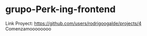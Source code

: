 # grupo-Perk-ing-frontend
Link Proyect: https://github.com/users/rodrigoogalde/projects/4
Comenzamoooooooo 
